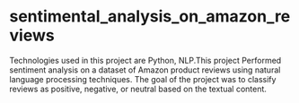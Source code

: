 # sentimental_analysis_on_amazon_reviews
Technologies used in this project are Python, NLP.This project Performed sentiment analysis on a dataset of Amazon product reviews using natural language processing techniques. The goal of the project was to classify reviews as positive, negative, or neutral based on the textual content.
